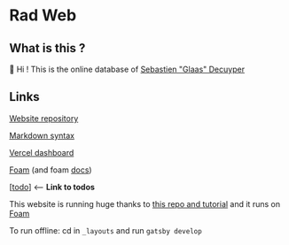 # Rad Web

## What is this ?

👋 Hi ! This is the online database of [Sebastien "Glaas" Decuyper](https://sebdec.net/aboutme.html "Personal website")

## Links

[Website repository](https://github.com/Glaas/RadWeb "Website repo")

[Markdown syntax](https://www.markdownguide.org/basic-syntax/ "Markdown syntax")

[Vercel dashboard](https://vercel.com/dashboard "Vercel")

[Foam](https://foambubble.github.io/foam/ "Foam") (and foam [docs](https://github.com/foambubble/foam-template/blob/master/getting-started.md))

[[todo]] <-- **Link to todos**


This website is running huge thanks to [this repo and tutorial](https://github.com/hikerpig/foam-template-gatsby-kb) and it runs on [Foam](https://foambubble.github.io/foam/ "Foam")

To run offline: cd in `_layouts` and run `gatsby develop`


[//begin]: # "Autogenerated link references for markdown compatibility"
[todo]: todo.md "TODOS"
[//end]: # "Autogenerated link references"